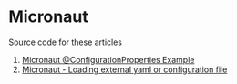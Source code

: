# Micronaut
Source code for these articles
1. [Micronaut @ConfigurationProperties Example](https://mkyong.com/micronaut/micronaut-configurationproperties-example/)
2. [Micronaut - Loading external yaml or configuration file](/micronaut/micronaut-loading-external-yaml-or-configuration-file/)

